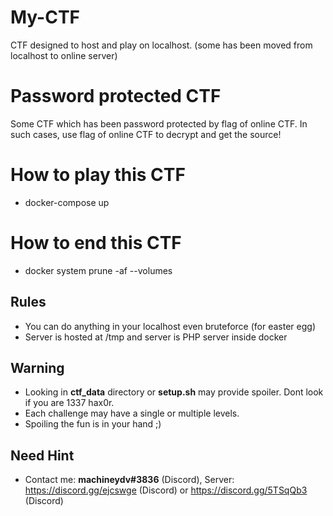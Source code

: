 # My-CTF
CTF designed to host and play on localhost. (some has been moved from localhost to online server)

# Password protected CTF
Some CTF which has been password protected by flag of online CTF. In such cases, use flag of online CTF to decrypt and get the source!

# How to play this CTF
* docker-compose up

# How to end this CTF
* docker system prune -af --volumes

## Rules
* You can do anything in your localhost even bruteforce (for easter egg)
* Server is hosted at /tmp and server is PHP server inside docker

## Warning
* Looking in **ctf_data** directory or  **setup.sh** may provide spoiler. Dont look if you are 1337 hax0r.
* Each challenge may have a single or multiple levels.
* Spoiling the fun is in your hand ;)

## Need Hint
* Contact me: **machineydv#3836** (Discord), Server: https://discord.gg/ejcswge (Discord) or https://discord.gg/5TSqQb3 (Discord)
